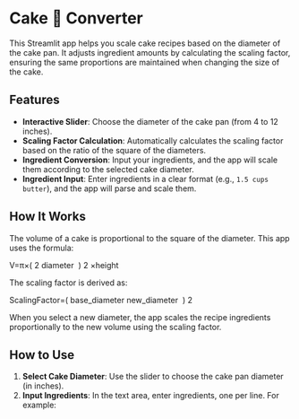# Cake 🍰 Converter

This Streamlit app helps you scale cake recipes based on the diameter of the cake pan. It adjusts ingredient amounts by calculating the scaling factor, ensuring the same proportions are maintained when changing the size of the cake.

## Features

- **Interactive Slider**: Choose the diameter of the cake pan (from 4 to 12 inches).
- **Scaling Factor Calculation**: Automatically calculates the scaling factor based on the ratio of the square of the diameters.
- **Ingredient Conversion**: Input your ingredients, and the app will scale them according to the selected cake diameter.
- **Ingredient Input**: Enter ingredients in a clear format (e.g., `1.5 cups butter`), and the app will parse and scale them.

## How It Works

The volume of a cake is proportional to the square of the diameter. This app uses the formula:

V=π×( 
2
diameter
​
 ) 
2
 ×height

The scaling factor is derived as:

ScalingFactor=( 
base_diameter
new_diameter
​
 ) 
2

When you select a new diameter, the app scales the recipe ingredients proportionally to the new volume using the scaling factor.

## How to Use

1. **Select Cake Diameter**: Use the slider to choose the cake pan diameter (in inches).
2. **Input Ingredients**: In the text area, enter ingredients, one per line. For example:
